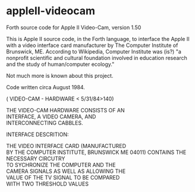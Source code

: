 # appleII-videocam
Forth source code for Apple II Video-Cam, version 1.50

This is Apple II source code, in the Forth language, to interface the Apple II with a video interface card manufacturer by The Computer Institute of Brunswick, ME. According to Wikipedia, Computer Institute was (is?) "a nonprofit scientific and cultural foundation involved in education research and the study of human/computer ecology."

Not much more is known about this project.

Code written circa August 1984. 

( VIDEO-CAM - HARDWARE   < 5/31/84>140) 
                                        
THE VIDEO-CAM HARDWARE CONSISTS OF AN   
INTERFACE, A VIDEO CAMERA, AND          
INTERCONNECTING CABBLES.                
                                        
INTERFACE DESCRITION:                   
                                        
THE VIDEO INTERFACE CARD (MANUFACTURED  
BY THE COMPUTER INSTITUTE, BRUNSWICK ME 
04011) CONTAINS THE NECESSARY CIRCUTRY  
TO SYCHRONIZE THE COMPUTER AND THE      
CAMERA SIGNALS AS WELL AS ALLOWING THE  
VALUE OF THE TV SIGNAL TO BE COMPARED   
WITH TWO THRESHOLD VALUES               
                             
